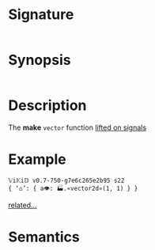 # Signature
```vikid-signature
```

# Synopsis
```vikid-synopsis
```

# Description
The __make__ `vector` function [lifted on signals](/refman/concepts/pure_functions)

# Example
```vikid-script
𝕍i𝕂i𝔻 v0.7-750-g7e6c265e2b95 s22
{ ‘⌂’: { a👁: 🏭.«vector2d»(1, 1) } }
```


[related...](https://en.wikipedia.org/wiki/Euclidean_vector)

# Semantics